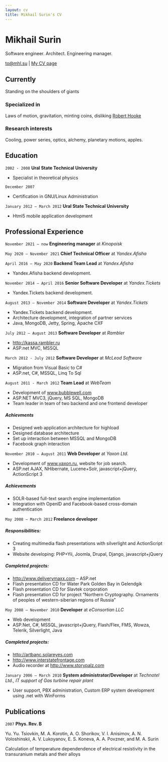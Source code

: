```yaml
---
layout: cv
title: Mikhail Surin's CV
---
```

# Mikhail Surin
Software engineer. Architect. Engineering manager.

<div id="webaddress">
<a href="to@mhl.su">to@mhl.su</a>
| <a href="http://mhl.su">My CV page</a>
</div>


## Currently

Standing on the shoulders of giants

### Specialized in

Laws of motion, gravitation, minting coins, disliking [Robert Hooke](http://en.wikipedia.org/wiki/Robert_Hooke)


### Research interests

Cooling, power series, optics, alchemy, planetary motions, apples.


## Education

`2002 - 2008`
__Ural State Technical University__

- Specialist in theoretical physics

`December 2007`

- Certification in GNU/Linux Administration


`January 2012 — March 2012`
__Ural State Technical University__

- Html5 mobile application development


## Professional Experience
`November 2021 — now` __Engineering manager__ at *Kinopoisk*

`May 2020 — November 2021` __Chief Technical Officer__ at *Yandex.Afisha*

`April 2016 — May 2020` __Backend Team Lead__ at *Yandex.Afisha*

- Yandex.Afisha backend development.


`November 2014 — April 2016` __Senior Software Developer__ at *Yandex.Tickets*

- Yandex.Tickets backend development.


`August 2013 — November 2014` __Software Developer__ at *Yandex.Tickets*

- Yandex.Tickets backend development.
- Architecture development, integration of partner services
- Java, MongoDB, Jetty, Spring, Apache CXF


`July 2012 — August 2013` __Software Developer__ at *Rambler*

- http://kassa.rambler.ru
- ASP.net MVC, MSSQL

`March 2012 - July 2012` __Software Developer__ at *McLeod Software*

- Migration from Visual Basic to C#
- ASP.net, C#, MSSQL, Linq To Sql


`August 2011 - March 2012` __Team Lead__ at *WebTeam*

- Development of www.bubblewell.com
- ASP.NET MVC3, jQuery, MS SQL, MongoDB
- Team leader in team of two backend and one frontend developer

##### Achievments
 - Designed web application architecture for highload
 - Designed database architecture
 - Set up interaction between MSSQL and MongoDB
 - Facebook graph interaction

`November 2010 — August 2011` __Web Developer__ at *Yaxon Ltd.*

- Development of www.yaxon.ru, website for job search.
- ASP.net AJAX, NHibernate, Lucene+Solr, javascript+jQuery, ActionScript 3

##### Achievements
  - SOLR-based full-text search engine implementation
  - Integration with OpenID and Facebook-based cross-domain authentication


`May 2008 — March 2012` __Freelance developer__

##### Responsibilities:
  - Creating multimedia flash presentations with silverlight and ActionScript 3
  - Website developing: PHP+Yii, Joomla, Drupal, Django, javascript+jQuery

##### Completed projects:
 - http://www.deliverymaxx.com – ASP.net
 - Flash presentation CD for Water Park Golden Bay in Gelendgik
 - Flash presentation CD for Slavtek corporation
 - Flash presentation CD for project “Northern Cryptography. Ornaments of peoples
of western-siberian regions of Russia”

`May 2008 — November 2010` __Developer__ at *eConsortian LLC*

- Web development
- ASP.Net, C#, MSSQL, javascript+jQuery, Flash/Flex, FMS, Wowza, Telerik, Silverlight, Java

##### Completed projects:
 - http://artbanc.solareyes.com
 - http://www.interstatefrontage.com
 - Audio recorder at http://www.storypalz.com

`January 2006 — March 2010` __System administrator/Developer__ at *Technotel Ltd., IT support of Gas turbine repair plant*

- User support, PBX administration, Custom ERP system development using .net with WinForms

## Publications

`2007`
__Phys. Rev. B__

Yu. Yu. Tsiovkin, M. A. Korotin, A. O. Shorikov, V. I. Anisimov, A. N. Voloshinskii, A. V. Lukoyanov, E. S. Koneva, A. A. Povzner, and M. A. Surin

Calculation of temperature dependendence of electrical resistivity in the transuranium metals and their alloys

<!-- ### Footer

Last updated: February 2022 -->


